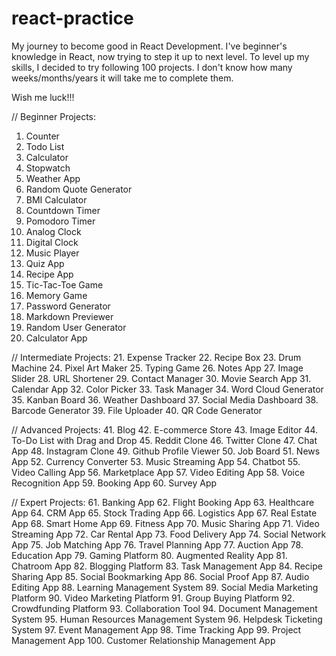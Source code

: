 # react-practice
My journey to become good in React Development. I've beginner's knowledge in React, now trying to step it up to next level.
To level up my skills, I decided to try following 100 projects. I don't know how many weeks/months/years it will take me to complete them.

Wish me luck!!!

// Beginner Projects:
1. Counter
2. Todo List
3. Calculator
4. Stopwatch
5. Weather App
6. Random Quote Generator
7. BMI Calculator
8. Countdown Timer
9. Pomodoro Timer
10. Analog Clock
11. Digital Clock
12. Music Player
13. Quiz App
14. Recipe App
15. Tic-Tac-Toe Game
16. Memory Game
17. Password Generator
18. Markdown Previewer
19. Random User Generator
20. Calculator App

// Intermediate Projects:
21. Expense Tracker
22. Recipe Box
23. Drum Machine
24. Pixel Art Maker
25. Typing Game
26. Notes App
27. Image Slider
28. URL Shortener
29. Contact Manager
30. Movie Search App
31. Calendar App
32. Color Picker
33. Task Manager
34. Word Cloud Generator
35. Kanban Board
36. Weather Dashboard
37. Social Media Dashboard
38. Barcode Generator
39. File Uploader
40. QR Code Generator

// Advanced Projects:
41. Blog
42. E-commerce Store
43. Image Editor
44. To-Do List with Drag and Drop
45. Reddit Clone
46. Twitter Clone
47. Chat App
48. Instagram Clone
49. Github Profile Viewer
50. Job Board
51. News App
52. Currency Converter
53. Music Streaming App
54. Chatbot
55. Video Calling App
56. Marketplace App
57. Video Editing App
58. Voice Recognition App
59. Booking App
60. Survey App

// Expert Projects:
61. Banking App
62. Flight Booking App
63. Healthcare App
64. CRM App
65. Stock Trading App
66. Logistics App
67. Real Estate App
68. Smart Home App
69. Fitness App
70. Music Sharing App
71. Video Streaming App
72. Car Rental App
73. Food Delivery App
74. Social Network App
75. Job Matching App
76. Travel Planning App
77. Auction App
78. Education App
79. Gaming Platform
80. Augmented Reality App
81. Chatroom App
82. Blogging Platform
83. Task Management App
84. Recipe Sharing App
85. Social Bookmarking App
86. Social Proof App
87. Audio Editing App
88. Learning Management System
89. Social Media Marketing Platform
90. Video Marketing Platform
91. Group Buying Platform
92. Crowdfunding Platform
93. Collaboration Tool
94. Document Management System
95. Human Resources Management System
96. Helpdesk Ticketing System
97. Event Management App
98. Time Tracking App
99. Project Management App
100. Customer Relationship Management App

